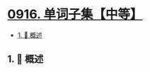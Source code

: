 # [0916. 单词子集【中等】](https://github.com/tnotesjs/TNotes.leetcode/tree/main/notes/0916.%20%E5%8D%95%E8%AF%8D%E5%AD%90%E9%9B%86%E3%80%90%E4%B8%AD%E7%AD%89%E3%80%91)

<!-- region:toc -->

- [1. 📝 概述](#1--概述)

<!-- endregion:toc -->

## 1. 📝 概述
